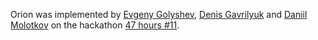 Orion was implemented by [Evgeny Golyshev](https://github.com/eugulixes), [Denis Gavrilyuk](https://github.com/karpa4o4) and [Daniil Molotkov](https://github.com/mdanil007) on the hackathon [47 hours #11](https://vk.com/47hours11).
